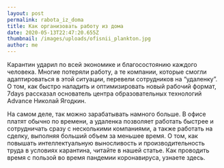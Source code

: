 ```yaml
---
layout: post
permalink: rabota_iz_doma
title: Как организовать работу из дома
date: 2020-05-13T22:47:20.655Z
thumbnail: /images/uploads/ofisnii_plankton.jpg
author: me
---
```

Карантин ударил по всей экономике и благосостоянию каждого человека. Многие потеряли работу, а те компании, которые смогли адаптироваться в этой ситуации, перевели сотрудников на “удаленку”. О том, как быстро наладить и оптимизировать новый рабочий формат, 7days рассказал основатель центра образовательных технологий Advance Николай Ягодкин. 

На самом деле, так можно зарабатывать намного больше. В офисе платят обычно по времени, а удаленка позволяет работать быстрее и сотрудничать сразу с несколькими компаниями, а также работать на сделку, выполняя больший объем за меньшее время. О том, как повышать интеллектуальную выносливость и производительность труда в условиях карантина, читайте в нашей статье. Как проводить время с пользой во время пандемии коронавируса, узнаете здесь. 